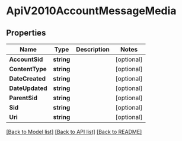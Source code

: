 # ApiV2010AccountMessageMedia

## Properties

Name | Type | Description | Notes
------------ | ------------- | ------------- | -------------
**AccountSid** | **string** |  | [optional] 
**ContentType** | **string** |  | [optional] 
**DateCreated** | **string** |  | [optional] 
**DateUpdated** | **string** |  | [optional] 
**ParentSid** | **string** |  | [optional] 
**Sid** | **string** |  | [optional] 
**Uri** | **string** |  | [optional] 

[[Back to Model list]](../README.md#documentation-for-models) [[Back to API list]](../README.md#documentation-for-api-endpoints) [[Back to README]](../README.md)


